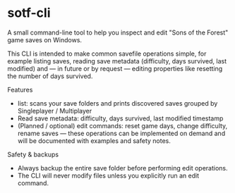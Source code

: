 # sotf-cli

A small command-line tool to help you inspect and edit "Sons of the Forest" game saves on Windows.

This CLI is intended to make common savefile operations simple, for example listing saves, reading save metadata (difficulty, days survived, last modified) and — in future or by request — editing properties like resetting the number of days survived.

Features
- list: scans your save folders and prints discovered saves grouped by Singleplayer / Multiplayer
- Read save metadata: difficulty, days survived, last modified timestamp
- (Planned / optional) edit commands: reset game days, change difficulty, rename saves — these operations can be implemented on demand and will be documented with examples and safety notes.

Safety & backups
- Always backup the entire save folder before performing edit operations.
- The CLI will never modify files unless you explicitly run an edit command.